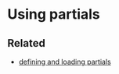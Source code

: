 # Using partials



## Related

- [defining and loading partials](./defining-and-loading-templates.md#partials)
